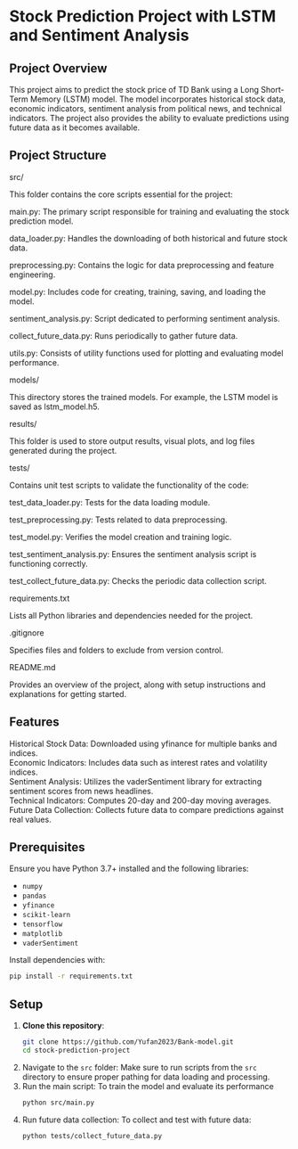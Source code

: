 #  Stock Prediction Project with LSTM and Sentiment Analysis 


## Project Overview
This project aims to predict the stock price of TD Bank using a Long Short-Term Memory (LSTM) model. The model incorporates historical stock data, economic indicators, sentiment analysis from political news, and technical indicators. The project also provides the ability to evaluate predictions using future data as it becomes available.

## Project Structure

src/

This folder contains the core scripts essential for the project:

main.py: The primary script responsible for training and evaluating the stock prediction model.

data_loader.py: Handles the downloading of both historical and future stock data.

preprocessing.py: Contains the logic for data preprocessing and feature engineering.

model.py: Includes code for creating, training, saving, and loading the model.

sentiment_analysis.py: Script dedicated to performing sentiment analysis.

collect_future_data.py: Runs periodically to gather future data.

utils.py: Consists of utility functions used for plotting and evaluating model performance.

models/

This directory stores the trained models. For example, the LSTM model is saved as lstm_model.h5.

results/

This folder is used to store output results, visual plots, and log files generated during the project.

tests/

Contains unit test scripts to validate the functionality of the code:

test_data_loader.py: Tests for the data loading module.

test_preprocessing.py: Tests related to data preprocessing.

test_model.py: Verifies the model creation and training logic.

test_sentiment_analysis.py: Ensures the sentiment analysis script is functioning correctly.

test_collect_future_data.py: Checks the periodic data collection script.

requirements.txt

Lists all Python libraries and dependencies needed for the project.

.gitignore

Specifies files and folders to exclude from version control.

README.md

Provides an overview of the project, along with setup instructions and explanations for getting started.


## Features
Historical Stock Data: Downloaded using yfinance for multiple banks and indices. <br>
Economic Indicators: Includes data such as interest rates and volatility indices. <br>
Sentiment Analysis: Utilizes the vaderSentiment library for extracting sentiment scores from news headlines. <br>
Technical Indicators: Computes 20-day and 200-day moving averages. <br>
Future Data Collection: Collects future data to compare predictions against real values. <br>

## Prerequisites

Ensure you have Python 3.7+ installed and the following libraries:

* `numpy`
* `pandas`
* `yfinance`
* `scikit-learn`
* `tensorflow`
* `matplotlib`
* `vaderSentiment`

Install dependencies with:
```bash
pip install -r requirements.txt
```

## Setup

1. **Clone this repository**:
   ```bash
   git clone https://github.com/Yufan2023/Bank-model.git
   cd stock-prediction-project
   ```
2. Navigate to the `src` folder: Make sure to run scripts from the `src` directory to ensure proper pathing for data loading and processing.
3. Run the main script: To train the model and evaluate its performance
   ```bash
   python src/main.py
   ```
4. Run future data collection: To collect and test with future data:
   ```bash
   python tests/collect_future_data.py
   ```


   








